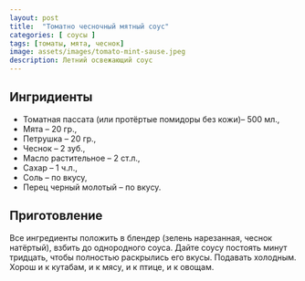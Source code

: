 ```yaml
---
layout: post
title:  "Томатно чесночный мятный соус"
categories: [ соусы ]
tags: [томаты, мята, чеснок]
image: assets/images/tomato-mint-sause.jpeg
description: Летний освежающий соус
---
```


## Ингридиенты  

* Томатная пассата (или протёртые помидоры без кожи)– 500 мл.,
* Мята – 20 гр.,
* Петрушка – 20 гр.,
* Чеснок – 2 зуб.,
* Масло растительное – 2 ст.л.,
* Сахар – 1 ч.л.,
* Соль – по вкусу,
* Перец черный молотый – по вкусу.

## Приготовление  

Все ингредиенты положить в блендер (зелень нарезанная, чеснок натёртый), взбить до однородного соуса. Дайте соусу постоять минут тридцать, чтобы полностью раскрылись его вкусы. Подавать холодным. Хорош и к кутабам, и к мясу, и к птице, и к овощам.